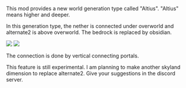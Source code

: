 This mod provides a new world generation type called "Altius".
"Altius" means higher and deeper.

In this generation type, the nether is connected under overworld and alternate2 is above overworld. The bedrock is replaced by obsidian.

![](https://i.ibb.co/r2zwPxd/Untitled.png)
![](https://i.ibb.co/bP73ygR/Untitled1.png)

The connection is done by vertical connecting portals.

This feature is still experimental. I am planning to make another skyland dimension to replace alternate2. Give your suggestions in the discord server.